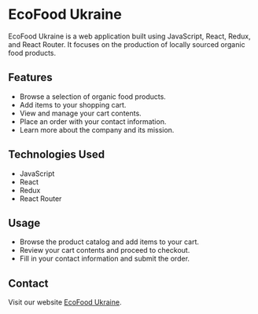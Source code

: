# EcoFood Ukraine

EcoFood Ukraine is a web application built using JavaScript, React, Redux, and React Router. It focuses on the production of locally sourced organic food products.

## Features

- Browse a selection of organic food products.
- Add items to your shopping cart.
- View and manage your cart contents.
- Place an order with your contact information.
- Learn more about the company and its mission.

## Technologies Used

- JavaScript
- React
- Redux
- React Router

## Usage

- Browse the product catalog and add items to your cart.
- Review your cart contents and proceed to checkout.
- Fill in your contact information and submit the order.

## Contact

Visit our website [EcoFood Ukraine](https://example.com).